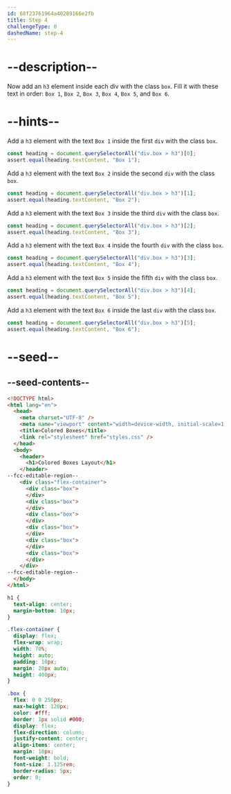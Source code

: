 ```yaml
---
id: 68f23761964a40289166e2fb
title: Step 4
challengeType: 0
dashedName: step-4
---
```


# --description--

Now add an `h3` element inside each div with the class `box`. Fill it with these text in order: `Box 1`, `Box 2`, `Box 3`, `Box 4`, `Box 5`, and `Box 6`.

# --hints--

Add a `h3` element with the text `Box 1` inside the first `div` with the class `box`.

```js
const heading = document.querySelectorAll("div.box > h3")[0];
assert.equal(heading.textContent, "Box 1");
```

Add a `h3` element with the text `Box 2` inside the second `div` with the class `box`.

```js
const heading = document.querySelectorAll("div.box > h3")[1];
assert.equal(heading.textContent, "Box 2");
```

Add a `h3` element with the text `Box 3` inside the third `div` with the class `box`.

```js
const heading = document.querySelectorAll("div.box > h3")[2];
assert.equal(heading.textContent, "Box 3");
```

Add a `h3` element with the text `Box 4` inside the fourth `div` with the class `box`.

```js
const heading = document.querySelectorAll("div.box > h3")[3];
assert.equal(heading.textContent, "Box 4");
```

Add a `h3` element with the text `Box 5` inside the fifth `div` with the class `box`.

```js
const heading = document.querySelectorAll("div.box > h3")[4];
assert.equal(heading.textContent, "Box 5");
```

Add a `h3` element with the text `Box 6` inside the last `div` with the class `box`.

```js
const heading = document.querySelectorAll("div.box > h3")[5];
assert.equal(heading.textContent, "Box 6");
```

# --seed--

## --seed-contents--

```html
<!DOCTYPE html>
<html lang="en">
  <head>
    <meta charset="UTF-8" />
    <meta name="viewport" content="width=device-width, initial-scale=1.0" />
    <title>Colored Boxes</title>
    <link rel="stylesheet" href="styles.css" />
  </head>
  <body>
    <header>
      <h1>Colored Boxes Layout</h1>
    </header>
--fcc-editable-region--    
    <div class="flex-container">
      <div class="box">
      </div>
      <div class="box">
      </div>
      <div class="box">
      </div>
      <div class="box">
      </div>
      <div class="box">
      </div>
      <div class="box">
      </div>
    </div>
--fcc-editable-region--    
  </body>
</html>
```

```css
h1 {
  text-align: center;
  margin-bottom: 10px;
}

.flex-container {
  display: flex;
  flex-wrap: wrap;
  width: 70%;
  height: auto;
  padding: 10px;
  margin: 20px auto;
  height: 400px;
}

.box {
  flex: 0 0 250px;
  max-height: 120px;
  color: #fff;
  border: 1px solid #000;
  display: flex;
  flex-direction: column;
  justify-content: center;
  align-items: center;
  margin: 10px;
  font-weight: bold;
  font-size: 1.125rem;
  border-radius: 5px;
  order: 0; 
}
```
